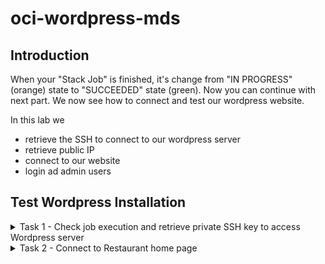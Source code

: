 # oci-wordpress-mds

## Introduction
When your "Stack Job" is finished, it's change from "IN PROGRESS" (orange) state to "SUCCEEDED" state (green).
Now you can continue with next part.
We now see how to connect and test our wordpress website. 

In this lab we 
- retrieve the SSH to connect to our wordpress server
- retrieve public IP
- connect to our website
- login ad admin users

## Test Wordpress Installation

<details>
<summary>Task 1 - Check job execution and retrieve private SSH key to access Wordpress server</summary>

1. If you are logged out from OCI, re-login with your account.

2. Verify that the job is finished
    1. Open the burger menu

    ![OCI Burger menu](./images/./OCI-burger_menu-whereis.png)

    2. Select "Developer Services", then under "Resource Manager section" select "Jobs".  

    ![OCI Developer services inside Burger menu](./images/./OCI-burger_menu-developer_services-job.png)

    3. If your compartment is not selected, select it now

    4. Verify that the column "State" of your job is green/Succeeded, then click your job name to see the details page

    ![OCI jobs list](./images/./OCI-jobs-list.png)

3. Select "Job resources" from left side menu under "Resources". Here you can read all your resource settings (IP addresses, SSH keys, etc.) 

    ![OCI Job Resources](./images/./OCI-jobs-resources.png)

4. Let's retrieve the SSH key that we use later.
    Expand the "tls_private_key.public_private_key_pair" resource with the "Show" link

    ![OCI Job TLS keys information](./images/./OCI-jobs-resources-tls-expand.png)

5. Copy in the clipboard your private SSH key with the "copy" button. Because there are many keys, be sure to select **private_key_openssh**

    ![OCI SSH private keys retrieve](./images/./OCI-jobs-resources-tls-expand-ssh_key.png)

6. The private key that you just copied has dirty characters (**\n** for new lines and **"** at the beginning and the end). To easily cleanup, paste the copied text into this page

    [http:://X.X.X.X](http:://X.X.X.X)


    ![TODO](./images/./todo.png)

7. If you are using a client with a proprietary key format (e.g. PuTTY), ***we leave to you the conversion of the key accordingly to your tool*** (e.g. PuTTYgen for PuTTY)

8. Test login?

    ![todo](./images/./todo.png)
    
</details>

<details>
<summary>Task 2 - Connect to Restaurant home page </summary>

1. Expand last line "WordPressServer1" to show the public IP.
    Write down it, because we need to connect to our Restaurant web page

    ![OCI Private IP of the Wordpress server](./images/./OCI-jobs-resources-tls-expand-wordpress_server.png)

2. If you click on the "WordPressServer1" name, you are automatically redirected to the compute instance and see the related configurations

    ![OCI Wordpress instance details](./images/./OCI-compute-instance_details.png)

3. Open in a new tab your Restaurant web page using the public IP address just retrieved. Pay attention that to simplify the lab we are not using https (but we strongly recommend to use it in a real environmnet).
    to connect use the format 
    
    **http**://**public_ip**

    [My Restaurant home page](./images/./My_Restaurant-home_page.png)

4. Explore your Restaurant web site

</details>

